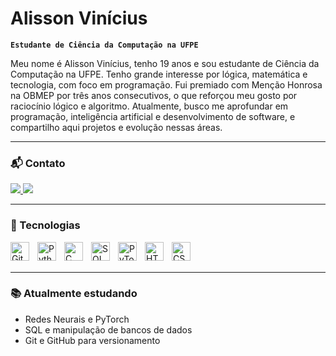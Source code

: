 # Alisson Vinícius

**`Estudante de Ciência da Computação na UFPE`**

Meu nome é Alisson Vinícius, tenho 19 anos e sou estudante de Ciência da Computação na UFPE. Tenho grande interesse por lógica, matemática e tecnologia, com foco em programação. Fui premiado com Menção Honrosa na OBMEP por três anos consecutivos, o que reforçou meu gosto por raciocínio lógico e algoritmo. Atualmente, busco me aprofundar em programação, inteligência artificial e desenvolvimento de software, e compartilho aqui projetos e evolução nessas áreas.

---

### 📬 Contato

<p align="left">
  <a href="https://mail.google.com/mail/?view=cm&to=alissonvini075@gmail.com" target="_blank">
    <img src="https://img.shields.io/badge/-alissonvini075@gmail.com-D14836?style=for-the-badge&logo=gmail&logoColor=white" />
  </a>
  <a href="https://www.linkedin.com/in/alisson-vin%C3%ADcius-610b4a332/" target="_blank">
    <img src="https://img.shields.io/badge/-Alisson%20Vinícius-0077B5?style=for-the-badge&logo=linkedin&logoColor=white" />
  </a>
</p>

---

### 🧠 Tecnologias

<img 
    align="left" 
    alt="Git" 
    title="Git"
    width="30px" 
    style="padding-right: 10px;" 
    src="https://cdn.jsdelivr.net/gh/devicons/devicon@latest/icons/git/git-original.svg" 
/>
<img 
    align="left" 
    alt="Python" 
    title="Python"
    width="30px" 
    style="padding-right: 10px;" 
    src="https://cdn.jsdelivr.net/gh/devicons/devicon@latest/icons/python/python-original.svg" 
/>
<img 
    align="left" 
    alt="C" 
    title="C"
    width="30px" 
    style="padding-right: 10px;" 
    src="https://cdn.jsdelivr.net/gh/devicons/devicon@latest/icons/c/c-original.svg" 
/>
<img 
    align="left" 
    alt="SQL" 
    title="SQL"
    width="30px" 
    style="padding-right: 10px;" 
    src="https://cdn.jsdelivr.net/gh/devicons/devicon@latest/icons/mysql/mysql-original.svg" 
/>
<img 
    align="left" 
    alt="PyTorch" 
    title="PyTorch"
    width="30px" 
    style="padding-right: 10px;" 
    src="https://cdn.jsdelivr.net/gh/devicons/devicon@latest/icons/pytorch/pytorch-original.svg" 
/>
<img 
    align="left" 
    alt="HTML" 
    title="HTML"
    width="30px" 
    style="padding-right: 10px;" 
    src="https://cdn.jsdelivr.net/gh/devicons/devicon@latest/icons/html5/html5-original.svg" 
/>
<img 
    align="left" 
    alt="CSS" 
    title="CSS"
    width="30px" 
    style="padding-right: 10px;" 
    src="https://cdn.jsdelivr.net/gh/devicons/devicon@latest/icons/css3/css3-original.svg" 
/>

<br/><br/>

---

### 📚 Atualmente estudando

- Redes Neurais e PyTorch  
- SQL e manipulação de bancos de dados  
- Git e GitHub para versionamento  
